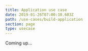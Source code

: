 ```yaml
---
title: Application use case
date: 2019-01-26T07:00:10.683Z
path: /use-cases/build-application
section: page
type: usecase
---
```

Coming up...
